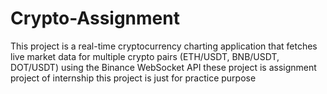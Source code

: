 # Crypto-Assignment
This project is a real-time cryptocurrency charting application that fetches live market data for multiple crypto pairs (ETH/USDT, BNB/USDT, DOT/USDT) using the Binance WebSocket API
these project is assignment project of internship
this project is just for practice purpose
